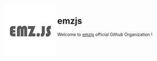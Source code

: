 
<img src="https://raw.githubusercontent.com/emzjs/.github/main/profile/profile.png" align="left" left="15px" height="175px" width="175px">

# emzjs 

Welcome to [emzjs](https://npmjs.com/emz) official Github Organization !
